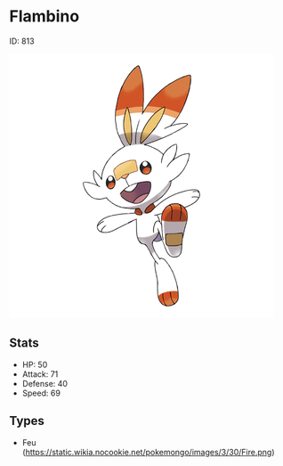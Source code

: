 # Flambino


ID: 813

![](https://raw.githubusercontent.com/PokeAPI/sprites/master/sprites/pokemon/other/official-artwork/813.png "Flambino")

## Stats


 - HP: 50
 - Attack: 71
 - Defense: 40
 - Speed: 69

## Types


 - Feu (https://static.wikia.nocookie.net/pokemongo/images/3/30/Fire.png)
